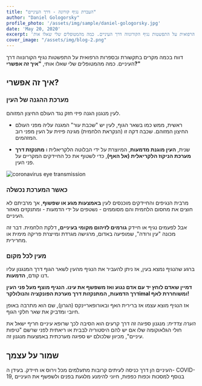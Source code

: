 ```yaml
---
title: "העברת נגיף קורונה - דרך העיניים"
author: "Daniel Gologorsky"
profile_photo: '/assets/img/sample/daniel-gologorsky.jpg'
date: 'May 20, 2020'
excerpt: 'דווח בכמה מקרים בתקשורת ובספרות הרפואית על התפשטות נגיף הקורונווה דרך העיניים. כמה מהמטופלים שלי שאלו אות'
cover_image: "/assets/img/blog-2.png"
---
```


דווח בכמה מקרים בתקשורת ובספרות הרפואית על התפשטות נגיף הקורונווה דרך העיניים. כמה מהמטופלים שלי שאלו אותי, **"איך זה אפשרי?"**


## איך זה אפשרי?


### מערכת ההגנה של העין


לעין מנגנון הגנה פיזי חזק נגד העולם החיצון המזוהם.


- ראשית, ממש כמו בשאר הגוף, לעין יש "שכבת עור" המגנה עליה מפני העולם החיצון המזוהם. שכבה דקה זו (הנקראת הלחמית) מגינה פיזית על העין מפני רוב המזהמים.

- שנית, **העין מוגנת מדמעות**, המיוצרת על ידי הבלוטה הלקריאלית ו **מתנקזת דרך מערכת הניקוז הלקריאלית (אל האף)**, כדי לשטוף את כל החיידקים המקריים על פני העין.


![coronavirus eye transmission](/assets/img/coronavirus-eye-transmission.jpg)

### כאשר המערכת נכשלה


מרבית הנגיפים והחיידקים מוכנסים לעין **באמצעות מגע או שפשוף**, אך מרביתם לא חוצים את מחסום הלחמית והם מסוממים - נשטפים על ידי הדמעות - ומתנקזים מאזור העיניים.


*אבל* לפעמים נגיף או חיידק **גורמים לזיהום מקומי בעיניים,** דלקת הלחמית. דבר זה מכונה "עין ורודה", שמופיעה באדום, מרגישה מגרדת ומייצרת פריקה מימית או מחרירית.


### מעין לכל מקום
ברגע שהנגיף נמצא בעין, אז ניתן להעביר את הנגיף מהעין לשאר הגוף דרך המנגנון עליו דנו קודם, **הדמעות.**


**דמיין שאדם לוחץ יד עם אדם נגוע ואז משפשף את עינו. הנגיף מוצף מעל פני העין דרך הדמעות, המתנקזות דרך מערכת הפונקציה והנולולקרimal ומשוחררת לאף!**


אז הנגיף מוצא עצמו אז ברירית האף ובאורופאריינקס (הגרון), שם הוא מתרבה באופן חיובי ומדביק את שאר חלקי הגוף.


*הערה צדדית*: מנגנון ספיגה זה דרך קרעים הוא הסיבה לכך שרופא עיניים חריף ישאל את חולי הגלאוקומה שלו אם יש להם היסטוריה לבבית או ריאתית לפני שרשם "טיפות עיניים", מכיוון שלכולם יש ספיגה מערכתית באמצעות מנגנון זה.


## שמור על עצמך
העיניים הן דרך כניסה לעיתים קרובות מתעלמים מכל וירוס או חיידק. בעידן ה- COVID-19, בנוסף למסכות וכפות כפפות, חיוני להימנע מלגעת בפנים ולשפשף את העיניים